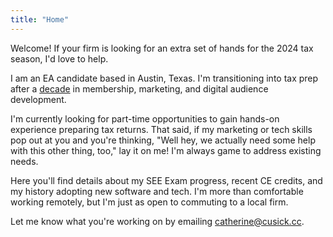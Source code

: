 ```yaml
---
title: "Home"
---
```

Welcome! If your firm is looking for an extra set of hands for the 2024 tax season, I'd love to help.

I am an EA candidate based in Austin, Texas. I'm transitioning into tax prep after a [decade](https://drive.google.com/file/d/1WoHW8yeT_w5llyg5-xaJcS3Xd8vY-gEL/view?usp=sharing) in membership, marketing, and digital audience development.

I'm currently looking for part-time opportunities to gain hands-on experience preparing tax returns. That said, if my marketing or tech skills pop out at you and you're thinking, "Well hey, we actually need some help with this other thing, too," lay it on me! I'm always game to address existing needs.

Here you'll find details about my SEE Exam progress, recent CE credits, and my history adopting new software and tech. I'm more than comfortable working remotely, but I'm just as open to commuting to a local firm.

Let me know what you're working on by emailing catherine@cusick.cc.